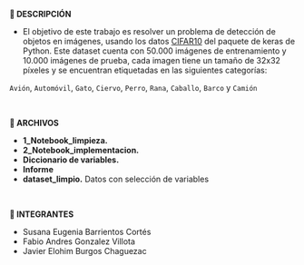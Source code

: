 **📄 DESCRIPCIÓN**

- El objetivo de este trabajo es resolver un problema de detección de objetos en imágenes, usando los datos [CIFAR10](https://keras.io/api/datasets/mnist/) del paquete de keras de Python. Este dataset cuenta con 50.000 imágenes de entrenamiento y 10.000 imágenes de prueba, cada imagen tiene un tamaño de 32x32 píxeles y se encuentran etiquetadas en las siguientes categorías:

`Avión`, `Automóvil`, `Gato`, `Ciervo`, `Perro`, `Rana`, `Caballo`, `Barco` y `Camión`


</br>

**📂 ARCHIVOS**
- **1_Notebook_limpieza.**
- **2_Notebook_implementacion.**
- **Diccionario de variables.**
- **Informe**
- **dataset_limpio.** Datos con selección de variables
  
</br>

**👥 INTEGRANTES**

- Susana Eugenia Barrientos Cortés
- Fabio Andres Gonzalez Villota
- Javier Elohim Burgos Chaguezac
